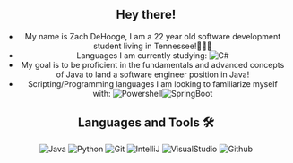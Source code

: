 <div align="center">
  
## Hey there!
- My name is Zach DeHooge, I am a 22 year old software development student living in Tennessee!👨🏽‍💻
- Languages I am currently studying: ![C#](http://img.shields.io/badge/-CSharp-C300FF?style=flat-square&logo=CSharp&logoColor=ffffff)
- My goal is to be proficient in the fundamentals and advanced concepts of Java to land a software engineer position in Java!
- Scripting/Programming languages I am looking to familiarize myself with: ![Powershell](http://img.shields.io/badge/-PowerShell-000FFF?style=flat-square&logo=powershell&logoColor=ffffff)![SpringBoot](http://img.shields.io/badge/-SpringBoot-34eb4f?style=flat-square&logo=springboot&logoColor=ffffff)


## Languages and Tools 🛠 
![Java](http://img.shields.io/badge/-Java-B8860B?style=flat-square&logo=java&logoColor=ffffff)
![Python](https://img.shields.io/badge/-Python-3776AB?style=flat-square&logo=python&logoColor=%23ffffff)
![Git](https://img.shields.io/badge/-Git-%23F05032?style=flat-square&logo=git&logoColor=%23ffffff)
![IntelliJ](https://img.shields.io/badge/-IntelliJ-DA00FF?style=flat-square&logo=intellij-idea&logoColor=ffffff)
![VisualStudio](https://img.shields.io/badge/-Visual_Studio-bd5436?style=flat-square&logo=visual-studio&logoColor=ffffff)
![Github](https://img.shields.io/badge/-Github-000000?style=flat-square&logo=github&logoColor=%23ffffff)

<!-- 
Syntax for making an icon on a ReadME goes as follows

![(Name of language)](http://img.shields.io/badge/-(name of language)-(background color)?style=flat-square&logo=(look on simple icons .org for a hex key)&logoColor=ffffff)
-->
